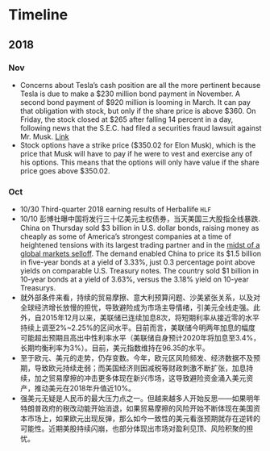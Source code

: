 # Timeline

## 2018

### Nov

- Concerns about Tesla’s cash position are all the more pertinent because Tesla is due to make a $230 million bond payment in November. A second bond payment of $920 million is looming in March. It can pay that obligation with stock, but only if the share price is above $360. On Friday, the stock closed at $265 after falling 14 percent in a day, following news that the S.E.C. had filed a securities fraud lawsuit against Mr. Musk. [Link](https://www.nytimes.com/2018/09/30/business/elon-musk-tesla-whats-next.html?action=click&module=In%20Other%20News&pgtype=Homepage&action=click&module=News&pgtype=Homepage)
- Stock options have a strike price ($350.02 for Elon Musk), which is the price that Musk will have to pay if he were to vest and exercise any of his options. This means that the options will only have value if the share price goes above $350.02.

### Oct

- 10/30 Third-quarter 2018 earning results of Herballife `HLF`
- 10/10 彭博社曝中国将发行三十亿美元主权债券，当天美国三大股指全线暴跌. China on Thursday sold $3 billion in U.S. dollar bonds, raising money as cheaply as some of America’s strongest companies at a time of heightened tensions with its largest trading partner and in the [midst of a global markets selloff](https://www.wsj.com/articles/worst-hit-in-global-markets-rout-tech-and-china-1539258678?mod=article_inline). The demand enabled China to price its $1.5 billion in five-year bonds at a yield of 3.33%, just 0.3 percentage point above yields on comparable U.S. Treasury notes. The country sold $1 billion in 10-year bonds at a yield of 3.63%, versus the 3.18% yield on 10-year Treasurys.
- 就外部条件来看，持续的贸易摩擦、意大利预算问题、沙美紧张关系，以及对全球经济增长放慢的担忧，导致避险成为市场主导情绪，引美元全线走强。此外，自2015年12月以来，美联储已连续加息8次，将短期利率从接近零的水平持续上调至2%~2.25%的区间水平。目前而言，美联储今明两年加息的幅度可能超出预期且高出中性利率水平（美联储自身预计2020年将加息至3.4%，长期均衡利率为3%）。目前，美元指数维持在96.35的水平。
- 至于欧元、美元的走势，仍存变数。今年，欧元区风险频发、经济数据不及预期，导致欧元持续走弱；而美国经济则因减税等财政刺激不断扩张，加息持续，加之贸易摩擦的冲击更多体现在新兴市场，这导致避险资金涌入美元资产，推动美元在2018年升值近10%。
- 强美元无疑是人民币的最大压力点之一。但越来越多人开始反思——如果明年特朗普政府的税改动能开始消退，如果贸易摩擦的风险开始不断体现在美国资本市场上，如果欧元出现反弹，那么如今一致性的美元看涨预期就存在逆转的可能性。近期美股持续闪崩，也部分体现出市场对盈利见顶、风险积聚的担忧。

